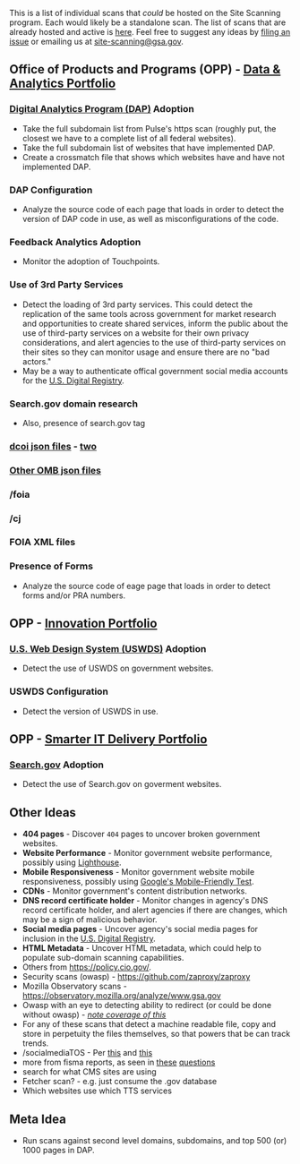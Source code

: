 This is a list of individual scans that _could_ be hosted on the Site Scanning program.  Each would likely be a standalone scan.  The list of scans that are already hosted and active is [here](https://site-scanning.app.cloud.gov/).  Feel free to suggest any ideas by [filing an issue](https://github.com/18F/site-scanning/issues) or emailing us at site-scanning@gsa.gov.     

## Office of Products and Programs (OPP) - [Data & Analytics Portfolio](https://www.gsa.gov/about-us/organization/federal-acquisition-service/technology-transformation-services/office-of-products-and-programs#DSP)

### [Digital Analytics Program (DAP)](https://digital.gov/dap/) Adoption 
* Take the full subdomain list from Pulse's https scan (roughly put, the closest we have to a complete list of all federal websites).  
* Take the full subdomain list of websites that have implemented DAP.  
* Create a crossmatch file that shows which websites have and have not implemented DAP.  

### DAP Configuration
* Analyze the source code of each page that loads in order to detect the version of DAP code in use, as well as misconfigurations of the code.  

### Feedback Analytics Adoption 
* Monitor the adoption of Touchpoints.

### Use of 3rd Party Services
* Detect the loading of 3rd party services. This could detect the replication of the same tools across government for market research and opportunities to create shared services, inform the public about the use of third-party services on a website for their own privacy considerations, and alert agencies to the use of third-party services on their sites so they can monitor usage and ensure there are no "bad actors."
* May be a way to authenticate offical government social media accounts for the [U.S. Digital Registry](https://usdigitalregistry.digitalgov.gov/).

### Search.gov domain research
* Also, presence of search.gov tag

### [dcoi json files](https://www.google.com/search?q=dcoi+json&oq=dcoi+json+&aqs=chrome..69i57j33.4450j0j7&sourceid=chrome&ie=UTF-8) - [two](https://datacenters.cio.gov/reporting/strategic-plan-generator)

### [Other OMB json files](https://management.cio.gov/schema/)

### /foia 

### /cj

### FOIA XML files 

### Presence of Forms
* Analyze the source code of eage page that loads in order to detect forms and/or PRA numbers.  

## OPP - [Innovation Portfolio](https://www.gsa.gov/about-us/organization/federal-acquisition-service/technology-transformation-services/office-of-products-and-programs#IP)

### [U.S. Web Design System (USWDS)](https://designsystem.digital.gov/) Adoption
* Detect the use of USWDS on government websites.

### USWDS Configuration
* Detect the version of USWDS in use.

## OPP - [Smarter IT Delivery Portfolio](https://www.gsa.gov/about-us/organization/federal-acquisition-service/technology-transformation-services/office-of-products-and-programs#SmarterITDelivery)

### [Search.gov](https://search.gov/) Adoption
* Detect the use of Search.gov on goverment websites.

## Other Ideas

* **404 pages** - Discover `404` pages to uncover broken government websites.
* **Website Performance** - Monitor government website performance, possibly using [Lighthouse](https://developers.google.com/web/tools/lighthouse/).
* **Mobile Responsiveness** - Monitor government website mobile responsiveness, possibly using [Google's Mobile-Friendly Test](https://search.google.com/test/mobile-friendly).
* **CDNs** - Monitor government's content distribution networks.
* **DNS record certificate holder** - Monitor changes in agency's DNS record certificate holder, and alert agencies if there are changes, which may be a sign of malicious behavior. 
* **Social media pages** - Uncover agency's social media pages for inclusion in the [U.S. Digital Registry](https://digital.gov/services/u-s-digital-registry/).
* **HTML Metadata** - Uncover HTML metadata, which could help to populate sub-domain scanning capabilities.
* Others from https://policy.cio.gov/.
* Security scans (owasp) - https://github.com/zaproxy/zaproxy
* Mozilla Observatory scans - https://observatory.mozilla.org/analyze/www.gsa.gov
* Owasp with an eye to detecting ability to redirect (or could be done without owasp) - _[note coverage of this](https://gizmodo.com/a-year-later-u-s-government-websites-are-still-redire-1835336087)_
* For any of these scans that detect a machine readable file, copy and store in perpetuity the files themselves, so that powers that be can track trends.  
* /socialmediaTOS - Per [this](https://digital.gov/resources/federal-compatible-terms-of-service-agreements/#for-federal-agency-points-of-contact) and [this](https://www.whitehouse.gov/sites/whitehouse.gov/files/omb/memoranda/2013/m-13-10.pdf)
* more from fisma reports, as seen in [these](https://www.dhs.gov/sites/default/files/publications/FY%202018%20SAOP%20FISMA%20Metrics-508c.pdf) [questions](https://www.dhs.gov/publication/fy18-fisma-documents)
* search for what CMS sites are using
* Fetcher scan? - e.g. just consume the .gov database 
* Which websites use which TTS services

## Meta Idea
* Run scans against second level domains, subdomains, and top 500 (or) 1000 pages in DAP.  
